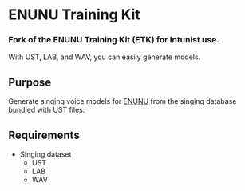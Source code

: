 # ENUNU Training Kit

### Fork of the ENUNU Training Kit (ETK) for Intunist use.

With UST, LAB, and WAV, you can easily generate models.

## Purpose

Generate singing voice models for [ENUNU](https://github.com/oatsu-gh/ENUNU) from the singing database bundled with UST files.

## Requirements

- Singing dataset
  - UST
  - LAB
  - WAV
